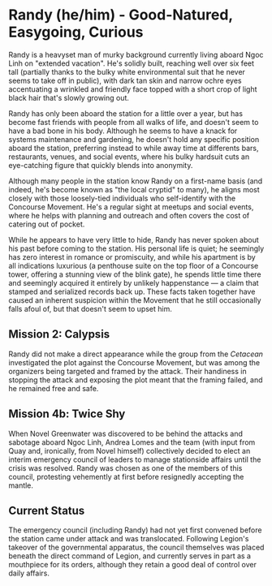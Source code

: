# Randy (he/him) - Good-Natured, Easygoing, Curious

Randy is a heavyset man of murky background currently living aboard Ngoc Linh on "extended vacation". He's solidly built, reaching well over six feet tall (partially thanks to the bulky white environmental suit that he never seems to take off in public), with dark tan skin and narrow ochre eyes accentuating a wrinkled and friendly face topped with a short crop of light black hair that's slowly growing out.

Randy has only been aboard the station for a little over a year, but has become fast friends with people from all walks of life, and doesn't seem to have a bad bone in his body. Although he seems to have a knack for systems maintenance and gardening, he doesn't hold any specific position aboard the station, preferring instead to while away time at differents bars, restaurants, venues, and social events, where his bulky hardsuit cuts an eye-catching figure that quickly blends into anonymity.

Although many people in the station know Randy on a first-name basis (and indeed, he's become known as "the local cryptid" to many), he aligns most closely with those loosely-tied individuals who self-identify with the Concourse Movement. He's a regular sight at meetups and social events, where he helps with planning and outreach and often covers the cost of catering out of pocket.

While he appears to have very little to hide, Randy has never spoken about his past before coming to the station. His personal life is quiet; he seemingly has zero interest in romance or promiscuity, and while his apartment is by all indications luxurious (a penthouse suite on the top floor of a Concourse tower, offering a stunning view of the blink gate), he spends little time there and seemingly acquired it entirely by unlikely happenstance — a claim that stamped and serialized records back up. These facts taken together have caused an inherent suspicion within the Movement that he still occasionally falls afoul of, but that doesn't seem to upset him.

## Mission 2: Calypsis

Randy did not make a direct appearance while the group from the *Cetacean* investigated the plot against the Concourse Movement, but was among the organizers being targeted and framed by the attack. Their handiness in stopping the attack and exposing the plot meant that the framing failed, and he remained free and safe.

## Mission 4b: Twice Shy

When Novel Greenwater was discovered to be behind the attacks and sabotage aboard Ngoc Linh, Andrea Lomes and the team (with input from Quay and, ironically, from Novel himself) collectively decided to elect an interim emergency council of leaders to manage stationside affairs until the crisis was resolved. Randy was chosen as one of the members of this council, protesting vehemently at first before resignedly accepting the mantle.

## Current Status

The emergency council (including Randy) had not yet first convened before the station came under attack and was translocated. Following Legion's takeover of the governmental apparatus, the council themselves was placed beneath the direct command of Legion, and currently serves in part as a mouthpiece for its orders, although they retain a good deal of control over daily affairs.
